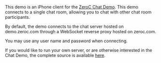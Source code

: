 This demo is an iPhone client for the
[ZeroC Chat Demo](https://zeroc.com/chat/index.html). This demo
connects to a single chat room, allowing you to chat with other chat
room participants.

By default, the demo connects to the chat server hosted on demo.zeroc.com
through a WebSocket reverse proxy hosted on zeroc.com.

You may use any user name and password when connecting.

If you would like to run your own server, or are otherwise interested
in the Chat Demo, the complete source is available
[here](https://zeroc.com/chat/download.html).
